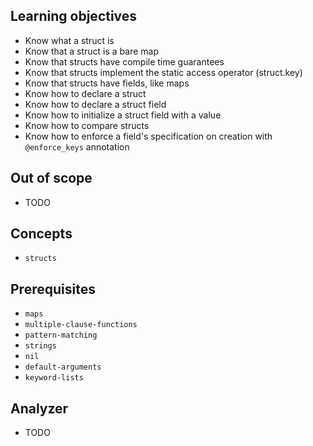 ## Learning objectives

- Know what a struct is
- Know that a struct is a bare map
- Know that structs have compile time guarantees
- Know that structs implement the static access operator (struct.key)
- Know that structs have fields, like maps
- Know how to declare a struct
- Know how to declare a struct field
- Know how to initialize a struct field with a value
- Know how to compare structs
- Know how to enforce a field's specification on creation with `@enforce_keys` annotation

## Out of scope

- TODO

## Concepts

- `structs`

## Prerequisites

- `maps`
- `multiple-clause-functions`
- `pattern-matching`
- `strings`
- `nil`
- `default-arguments`
- `keyword-lists`

## Analyzer

- TODO
